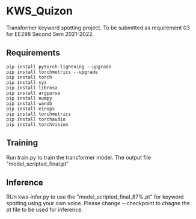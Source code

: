 # KWS_Quizon
Transformer keyword spotting project. To be submitted as requirement 03 for EE298 Second Sem 2021-2022.


## Requirements
```
pip install pytorch-lightning --upgrade
pip install torchmetrics --upgrade
pip install torch
pip install sys
pip install librosa
pip install argparse
pip install numpy
pip install wandb
pip install einops
pip install torchmetrics
pip install torchaudio
pip install torchvision
```
## Training 
Run train.py to train the transformer model. The output file "model_scripted_final.pt"

## Inference

RUn kws-infer.py to use the "model_scripted_final_87%.pt" for keyword spotting using your own voice. Please change --checkpoint to chagne the pt file to be used for inference.

